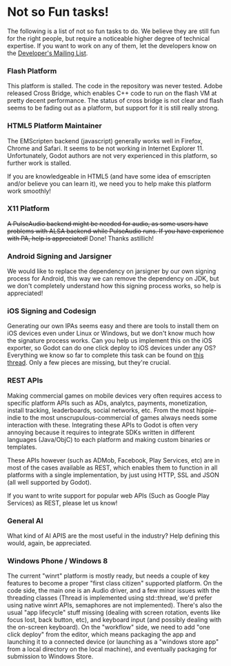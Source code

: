 
# Not so Fun tasks!

The following is a list of not so fun tasks to do. We believe they are still fun for the right people, but require a noticeable higher degree of technical expertise. If you want to work on any of them, let the developers know on the [Developer's Mailing List](https://groups.google.com/forum/#!forum/godot-engine).

### Flash Platform

This platform is stalled. The code in the repository was never tested. Adobe released Cross Bridge, which enables C++ code to run on the flash VM at pretty decent performance. The status of cross bridge is not clear and flash seems to be fading out as a platform, but support for it is still really strong.

### HTML5 Platform Maintainer

The EMScripten backend (javascript) generally works well in Firefox, Chrome and Safari. It seems to be not working in Internet Explorer 11. Unfortunately, Godot authors are not very experienced in this platform, so further work is stalled. 

If you are knowledgeable in HTML5 (and have some idea of emscripten and/or believe you can learn it), we need you to help make this platform work smoothly!

### X11 Platform

~~A PulseAudio backend might be needed for audio, as some users have problems with ALSA backend while PulseAudio runs. If you have experience with PA, help is appreciated!~~ Done! Thanks astillich!

### Android Signing and Jarsigner

We would like to replace the dependency on jarsigner by our own signing process for Android, this way we can remove the dependency on JDK, but we don't completely understand how this signing process works, so help is appreciated!

### iOS Signing and Codesign

Generating our own IPAs seems easy and there are tools to install them on iOS devices even under Linux or Windows, but we don't know much how the signature process works. Can you help us implement this on the iOS exporter, so Godot can do one click deploy to iOS devices under any OS? Everything we know so far to complete this task can be found on [this thread](http://www.godotengine.org/forum/viewtopic.php?f=11&t=959). Only a few pieces are missing, but they're crucial.

### REST APIs

Making commercial games on mobile devices very often requires access to specific platform APIs such as ADs, analytcs, payments, monetization, install tracking, leaderboards, social networks, etc. From the most hippie-indie to the most unscrupulous-commercial of games always needs some interaction with these. Integrating these APIs to Godot is often very annoying because it requires to integrate SDKs written in different languages (Java/ObjC) to each platform and making custom binaries or templates. 

These APIs however (such as ADMob, Facebook, Play Services, etc) are in most of the cases available as REST, which enables them to function in all platforms with a single implementation, by just using HTTP, SSL and JSON (all well supported by Godot). 

If you want to write support for popular web APIs (Such as Google Play Services) as REST, please let us know!

### General AI

What kind of AI APIS are the most useful in the industry? Help defining this would, again, be appreciated.

### Windows Phone / Windows 8

The current "winrt" platform is mostly ready, but needs a couple of key features to become a proper "first class citizen" supported platform. On the code side, the main one is an Audio driver, and a few minor issues with the threading classes (Thread is implemented using std::thread, we'd prefer using native winrt APIs, semaphores are not implemented). There's also the usual "app lifecycle" stuff missing (dealing with screen rotation, events like focus lost, back button, etc), and keyboard input (and possibly dealing with the on-screen keyboard). On the "workflow" side, we need to add "one click deploy" from the editor, which means packaging the app and launching it to a connected device (or launching as a "windows store app" from a local directory on the local machine), and eventually packaging for submission to Windows Store.